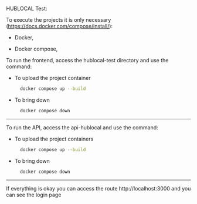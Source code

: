HUBLOCAL Test:

To execute the projects it is only necessary (https://docs.docker.com/compose/install/):

- Docker,

- Docker compose,

To run the frontend, access the hublocal-test directory and use the command:
- To upload the project container
  ```sh
    docker compose up --build
  ```
- To bring down
  ```sh
    docker compose down
  ```
---

To run the API, access the api-hublocal and use the command:

- To upload the project containers
  ```sh
    docker compose up --build
  ```
- To bring down
  ```sh
    docker compose down
  ```
---

If everything is okay you can access the route http://localhost:3000 and you can see the login page
